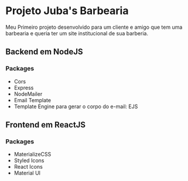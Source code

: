 # Projeto Juba's Barbearia

Meu Primeiro projeto desenvolvido para um cliente e amigo que tem uma barbearia e queria ter um site institucional de sua barberia.

## Backend em <b>NodeJS</b>
### Packages
- Cors
- Express
- NodeMailer
- Email Template
- Template Engine para gerar o corpo do e-mail: EJS

## Frontend em <b>ReactJS</b>
### Packages
- MaterializeCSS
- Styled Icons
- React Icons
- Material UI
